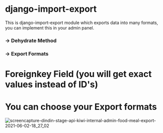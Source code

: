 # django-import-export
This is django-import-export module which exports data into many formats, you can implement this in your admin panel.
### -> Dehydrate Method
### -> Export Formats
# Foreignkey Field (you will get exact values instead of ID's)

# You can choose your Export formats

![screencapture-dindin-stage-api-kiwi-internal-admin-food-meal-export-2021-06-02-18_27_02](https://user-images.githubusercontent.com/59178005/120484565-d50dd700-c3d0-11eb-95f5-abc36f615ffd.png)
